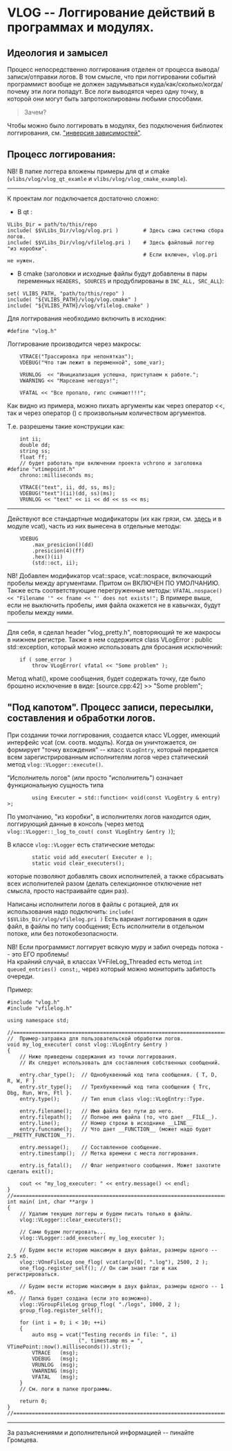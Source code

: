 # VLOG -- Логгирование действий в программах и модулях.

## Идеология и замысел
Процесс непосредственно логгирования отделен от процесса вывода/записи/отправки логов.
В том смысле, что при логгировании событий программист вообще не должен задумываться
куда/как/сколько/когда/почему эти логи попадут. Все логи выводятся через одну точку,
в которой они могут быть запротоколированы любыми способами.

> Зачем?

Чтобы можно было логгировать в модулях, без подключения библиотек логгирования,
см. ["инверсия зависимостей"](https://ru.wikipedia.org/wiki/%D0%9F%D1%80%D0%B8%D0%BD%D1%86%D0%B8%D0%BF_%D0%B8%D0%BD%D0%B2%D0%B5%D1%80%D1%81%D0%B8%D0%B8_%D0%B7%D0%B0%D0%B2%D0%B8%D1%81%D0%B8%D0%BC%D0%BE%D1%81%D1%82%D0%B5%D0%B9).


## Процесс логгирования:

NB! В папке логгера вложены примеры для qt и cmake
(`vlibs/vlog/vlog_qt_examle` и `vlibs/vlog/vlog_cmake_example`).

***

К проектам лог подключается достаточно сложно:
* В qt :   
```
VLibs_Dir = path/to/this/repo
include( $$VLibs_Dir/vlog/vlog.pri )        # Здесь сама система сбора логов.
include( $$VLibs_Dir/vlog/vfilelog.pri )    # Здесь файловый логгер "из коробки".
                                            # Если включен, vlog.pri не нужен.
```

* В cmake (заголовки и исходные файлы будут добавлены в пары переменных
`HEADERS, SOURCES` и продублированы в `INC_ALL, SRC_ALL`):
```
set( VLIBS_PATH, "path/to/this/repo" )
include( "${VLIBS_PATH}/vlog/vlog.cmake" )
include( "${VLIBS_PATH}/vlog/vfilelog.cmake" )
```


Для логгирования необходимо включить в исходник:
```
#define "vlog.h"
```

Логгирование производится через макросы:
```
    VTRACE("Трассировка при непонятках");
    VDEBUG("Что там лежит в переменной", some_var);

    VRUNLOG  << "Инициализация успешна, приступаем к работе.";
    VWARNING << "Марсеане негодуэ!";

    VFATAL << "Все пропало, гипс снимают!!!";
```
Как видно из примера, можно пихать аргументы как через оператор <<, так и через
оператор () с произвольным количеством аргументов.

Т.е. разрешены такие конструкции как:
```
    int ii;
    double dd;
    string ss;
    float ff;
    // будет работать при включении проекта vchrono и заголовка #define "vtimepoint.h"
    chrono::milliseconds ms;    

    VTRACE("text", ii, dd, ss, ms);
    VDEBUG("text")(ii)(dd, ss)(ms);
    VRUNLOG << "text" << ii << dd << ss << ms;
```

***
Действуют все стандартные модификаторы
(их как грязи, см. [здесь](http://en.cppreference.com/w/cpp/io/manip) и в модуле vcat),
часть из них вынесена в отдельные методы:
```
    VDEBUG
        .max_presicion()(dd)
        .presicion(4)(ff)
        .hex()(ii)
        (std::oct, ii);
```
NB! Добавлен модификатор vcat::space, vcat::nospace, включающий пробелы между аргументами.
Притом он ВКЛЮЧЕН ПО УМОЛЧАНИЮ. Также есть соответствующие перегруженные методы:
`VFATAL.nospace() << "Filename '" << fname << "' does not exists!";`
В примере выше, если не выключить пробелы, имя файла окажется не в кавычках,
будут пробелы между ними.

***
Для себя, я сделал header "vlog_pretty.h", повторяющий те же макросы в нижнем регистре.
Также в нем содержится class VLogError : public std::exception,
который можно использовать для бросания исключений:
```
    if ( some_error )
        throw VLogError( vfatal << "Some problem" );
```    
Метод what(), кроме сообщения, будет содержать точку, где было брошено исключение в виде:
[source.cpp:42] >> "Some problem";

## "Под капотом". Процесс записи, пересылки, составления и обработки логов.

При создании точки логгирования, создается класс VLogger, имеющий
интерфейс vcat (см. соотв. модуль).
Когда он уничтожается, он формирует "точку вхождения" -- класс `VLogEntry`, который
передается всем зарегистрированным исполнителям логов через статический метод `vlog::VLogger::execute()`.

"Исполнитель логов" (или просто "исполнитель") означает функциональную сущность типа
```
        using Executer = std::function< void(const VLogEntry & entry) >;
```
По умолчанию, "из коробки", в исполнителях логов находится один, логгирующий данные
в консоль (через метод `vlog::VLogger::_log_to_cout( const VLogEntry &entry )`);


В классе `vlog::VLogger` есть статические методы:
```
        static void add_executer( Executer e );
        static void clear_executers();
```        
которые позволяют добавлять своих исполнителей, а также сбрасывать всех исполнителей
разом (делать селекционное отключение нет смысла, просто настраивайте один раз).

Написаны исполнители логов в файлы с ротацией, для их использования надо подключить:
`include( $$VLibs_Dir/vlog/vfilelog.pri )`
Есть вариант логгирования в один файл, в файлы по типу сообщения;
Есть исполнители в отдельном потоке, или без потокобезопасности.

NB! Если программист логгирует всякую муру и забил очередь потока -- это ЕГО проблемы!  
На крайний случай, в классах V*FileLog_Threaded есть метод `int queued_entries() const;`,
через который можно мониторить забитость очереди.


Пример:
```
#include "vlog.h"
#include "vfilelog.h"

using namespace std;

//=======================================================================================
//  Пример-затравка для пользовательской обработки логов.
void my_log_executer( const vlog::VLogEntry &entry )
{
    // Ниже приведены содержания из точки логгирования.
    // Их следует использовать для составления собственных сообщений.

    entry.char_type();  // Однобуквенный код типа сообщения. { T, D, R, W, F }
    entry.str_type();   // Трехбуквенный код типа сообщения { Trc, Dbg, Run, Wrn, Ftl }.
    entry.type();       // Тип enum class vlog::VLogEntry::Type.

    entry.filename();   // Имя файла без пути до него.
    entry.filepath();   // Полное имя файла (то, что дает __FILE__).
    entry.line();       // Номер строки в исходнике __LINE__
    entry.funcname();   // Что дает __FUNCTION__ (может надо будет __PRETTY_FUNCTION__?).

    entry.message();    // Составленное сообщение.
    entry.timestamp();  // Метка времени с места логгирования.

    entry.is_fatal();   // Флаг неприятного сообщения. Может захотите сделать exit();

    cout << "my_log_executer: " << entry.message() << endl;
}
//=======================================================================================
int main( int, char **argv )
{
    // Удалим текущие логгеры и будем писать только в файлы.
    vlog::VLogger::clear_executers();

    // Сами будем логгировать...
    vlog::VLogger::add_executer( my_log_executer );

    // Будем вести историю максимум в двух файлах, размеры одного -- 2.5 кб.
    vlog::VOneFileLog one_flog( vcat(argv[0], ".log"), 2500, 2 );
    one_flog.register_self(); // Он сам знает где и как регистрироваться.

    // Будем вести историю максимум в двух файлах, размеры одного -- 1 кб.
    // Папка будет создана (если это возможно).
    vlog::VGroupFileLog group_flog( "./logs", 1000, 2 );
    group_flog.register_self();

    for (int i = 0; i < 10; ++i)
    {
        auto msg = vcat("Testing records in file: ", i)
                       (", timestamp ms = ", VTimePoint::now().milliseconds()).str();
        VTRACE   (msg);
        VDEBUG   (msg);
        VRUNLOG  (msg);
        VWARNING (msg);
        VFATAL   (msg);
    }
    // См. логи в папке программы.

    return 0;
}
//=======================================================================================
```


***
За разъяснениями и дополнительной информацией -- пинайте Громцева.
